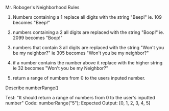 Mr. Roboger's Neighborhood Rules


1. Numbers containing a 1 replace all digits with the string "Beep!"
 ie. 109 becomes "Beep!"

 2. numbers containing a 2 all digits are replaced with the string "Boop!"
 ie. 2099 becomes "Boop!"

 3. numbers that contain 3 all digits are replaced with the string "Won't you be my neighbor?"
 ie 305 becomes "Won't you be my neighbor?"

4.  if a number contains the number above it replace with the higher string ie 32 becomes "Won't you be my Neighbor?"

5. return a range of numbers from 0 to the users inputed number.


Describe numberRange()

Test: "It should return a range of numbers from 0 to the user's inputted number"
Code: numberRange("5");
Expected Output: [0, 1, 2, 3, 4, 5]
